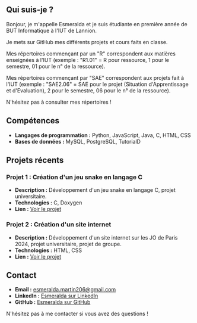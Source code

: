 ## Qui suis-je ?

Bonjour, je m'appelle Esmeralda et je suis étudiante en première année de BUT Informatique à l'IUT de Lannion.

Je mets sur GitHub mes différents projets et cours faits en classe.

Mes répertoires commençant par un "R" correspondent aux matières enseignées à l'IUT (exemple : "R1.01" = R pour ressource, 1 pour le semestre, 01 pour le n° de la ressource).

Mes répertoires commençant par "SAE" correspondent aux projets fait à l'IUT (exemple : "SAE2.06" = SAE pour le projet (Situation d'Apprentissage et d'Evaluation), 2 pour le semestre, 06 pour le n° de la ressource).

N'hésitez pas à consulter mes répertoires ! 

## Compétences

- **Langages de programmation :** Python, JavaScript, Java, C, HTML, CSS
- **Bases de données :** MySQL, PostgreSQL, TutorialD

## Projets récents

### Projet 1 : Création d'un jeu snake en langage C

- **Description :** Développement d'un jeu snake en langage C, projet universitaire.
- **Technologies :** C, Doxygen
- **Lien :** [Voir le projet](https://github.com/emeraudeLa/SAE1.01_Snake)

### Projet 2 : Création d'un site internet

- **Description :** Développement d'un site internet sur les JO de Paris 2024, projet universitaire, projet de groupe.
- **Technologies :** HTML, CSS
- **Lien :** [Voir le projet](https://github.com/emeraudeLa/SAE1.05_Web)


## Contact

- **Email :** esmeralda.martin206@gmail.com
- **LinkedIn :** [Esmeralda sur LinkedIn](https://www.linkedin.com/in/esmeralda-martin/)
- **GitHub :** [Esmeralda sur GitHub](https://github.com/emeraudeLa)



N'hésitez pas à me contacter si vous avez des questions !
